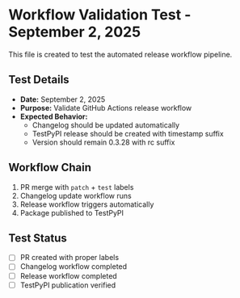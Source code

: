 # Workflow Validation Test - September 2, 2025

This file is created to test the automated release workflow pipeline.

## Test Details
- **Date:** September 2, 2025
- **Purpose:** Validate GitHub Actions release workflow
- **Expected Behavior:** 
  - Changelog should be updated automatically
  - TestPyPI release should be created with timestamp suffix
  - Version should remain 0.3.28 with rc suffix

## Workflow Chain
1. PR merge with `patch` + `test` labels
2. Changelog update workflow runs
3. Release workflow triggers automatically
4. Package published to TestPyPI

## Test Status
- [ ] PR created with proper labels
- [ ] Changelog workflow completed
- [ ] Release workflow completed
- [ ] TestPyPI publication verified

